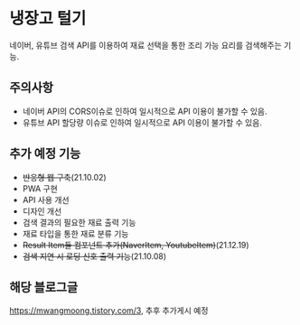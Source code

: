 # 냉장고 털기

네이버, 유튜브 검색 API를 이용하여 재료 선택을 통한 조리 가능 요리를 검색해주는 기능.

## 주의사항

- 네이버 API의 CORS이슈로 인하여 일시적으로 API 이용이 불가할 수 있음.
- 유튜브 API 할당량 이슈로 인하여 일시적으로 API 이용이 불가할 수 있음.

## 추가 예정 기능

- ~~반응형 웹 구축~~(21.10.02)
- PWA 구현
- API 사용 개선
- 디자인 개선
- 검색 결과의 필요한 재료 출력 기능
- 재료 타입을 통한 재료 분류 기능
- ~~Result Item들 컴포넌트 추가(NaverItem, YoutubeItem)~~(21.12.19)
- ~~검색 지연 시 로딩 신호 출력 기능~~(21.10.08)


## 해당 블로그글
https://mwangmoong.tistory.com/3, 추후 추가게시 예정
